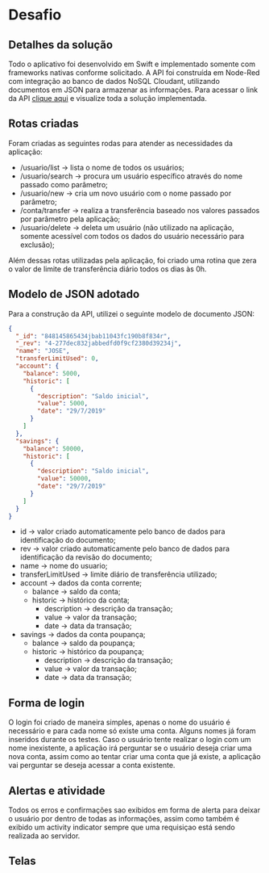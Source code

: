 # Desafio

## Detalhes da solução 

Todo o aplicativo foi desenvolvido em Swift e implementado somente com frameworks nativas conforme solicitado.
A API foi construída em Node-Red com integração ao banco de dados NoSQL Cloudant, utilizando documentos em JSON para armazenar as informações. Para acessar o link da API [clique aqui](https://api-murilo.mybluemix.net/red/) e visualize toda a solução implementada.

## Rotas criadas

Foram criadas as seguintes rodas para atender as necessidades da aplicação:
- /usuario/list -> lista o nome de todos os usuários;
- /usuario/search -> procura um usuário específico através do nome passado como parâmetro;
- /usuario/new -> cria um novo usuário com o nome passado por parâmetro;
- /conta/transfer -> realiza a transferência baseado nos valores passados por parâmetro pela aplicação;
- /usuario/delete -> deleta um usuário (não utilizado na aplicação, somente acessível com todos os dados do usuário necessário para exclusão);

Além dessas rotas utilizadas pela aplicação, foi criado uma rotina que zera o valor de limite de transferência diário todos os dias às 0h. 

## Modelo de JSON adotado

Para a construção da API, utilizei o seguinte modelo de documento JSON:

```json
{
  "_id": "848145865434jbab11043fc190b8f834r",
  "_rev": "4-277dec832jabbedfd0f9cf2380d39234j",
  "name": "JOSE",
  "transferLimitUsed": 0,
  "account": {
    "balance": 5000,
    "historic": [
      {
        "description": "Saldo inicial",
        "value": 5000,
        "date": "29/7/2019"
      }
    ]
  },
  "savings": {
    "balance": 50000,
    "historic": [
      {
        "description": "Saldo inicial",
        "value": 50000,
        "date": "29/7/2019"
      }
    ]
  }
}
```

- id -> valor criado automaticamente pelo banco de dados para identificação do documento;
- rev -> valor criado automaticamente pelo banco de dados para identificação da revisão do documento;
- name -> nome do usuario;
- transferLimitUsed -> limite diário de transferência utilizado;
- account -> dados da conta corrente;
  - balance -> saldo da conta;
  - historic -> histórico da conta;
    - description -> descrição da transação;
    - value -> valor da transação;
    - date -> data da transação;
- savings -> dados da conta poupança;
  - balance -> saldo da poupança;
  - historic -> histórico da poupança;
    - description -> descrição da transação;
    - value -> valor da transação;
    - date -> data da transação;

## Forma de login

O login foi criado de maneira simples, apenas o nome do usuário é necessário e para cada nome só existe uma conta. Alguns nomes já foram inseridos durante os testes.
Caso o usuário tente realizar o login com um nome inexistente, a aplicação irá perguntar se o usuário deseja criar uma nova conta, assim como ao tentar criar uma conta que já existe, a aplicação vai perguntar se deseja acessar a conta existente.

## Alertas e atividade

Todos os erros e confirmações sao exibidos em forma de alerta para deixar o usuário por dentro de todas as informações, assim como também é exibido um activity indicator sempre que uma requisiçao está sendo realizada ao servidor.

## Telas


